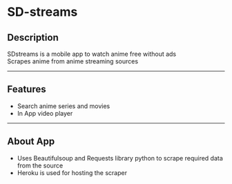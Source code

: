 # SD-streams

## Description
SDstreams is a mobile app to watch anime free without ads<br>
Scrapes anime from anime streaming sources
<br>

* * *

## Features
- Search anime series and movies
- In App video player

* * *

## About App
- Uses Beautifulsoup and Requests library python to scrape required data from the source
- Heroku is used for hosting the scraper
